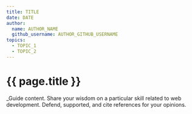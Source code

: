 ```yaml
---
title: TITLE
date: DATE
author:
  name: AUTHOR_NAME
  github_username: AUTHOR_GITHUB_USERNAME
topics:
  - TOPIC_1
  - TOPIC_2
---
```


# {{ page.title }}

_Guide content. Share your wisdom on a particular skill related to web development. Defend, supported, and cite references for your opinions.

